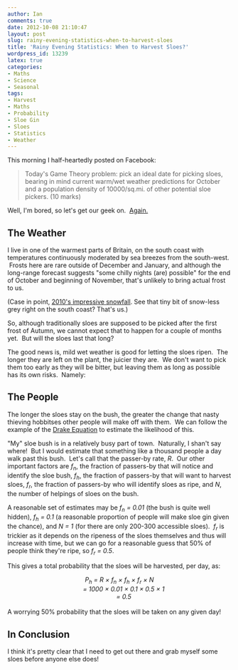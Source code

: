 ```yaml
---
author: Ian
comments: true
date: 2012-10-08 21:10:47
layout: post
slug: rainy-evening-statistics-when-to-harvest-sloes
title: 'Rainy Evening Statistics: When to Harvest Sloes?'
wordpress_id: 13239
latex: true
categories:
- Maths
- Science
- Seasonal
tags:
- Harvest
- Maths
- Probability
- Sloe Gin
- Sloes
- Statistics
- Weather
---
```


This morning I half-heartedly posted on Facebook:

> Today's Game Theory problem: pick an ideal date for picking sloes, bearing in mind current warm/wet weather predictions for October and a population density of 10000/sq.mi. of other potential sloe pickers. (10 marks)

Well, I'm bored, so let's get our geek on.  [Again.](http://blog.ianrenton.com/windy-morning-mechanics-how-big-a-sail-do-i-need-to-fly-away/)

## The Weather

I live in one of the warmest parts of Britain, on the south coast with temperatures continuously moderated by sea breezes from the south-west.  Frosts here are rare outside of December and January, and although the long-range forecast suggests "some chilly nights (are) possible" for the end of October and beginning of November, that's unlikely to bring actual frost to us.

(Case in point, [2010's impressive snowfall](http://news.bbc.co.uk/1/hi/8447023.stm). See that tiny bit of snow-less grey right on the south coast? That's us.)

So, although traditionally sloes are supposed to be picked after the first frost of Autumn, we cannot expect that to happen for a couple of months yet.  But will the sloes last that long?

The good news is, mild wet weather is good for letting the sloes ripen.  The longer they are left on the plant, the juicier they are.  We don't want to pick them too early as they will be bitter, but leaving them as long as possible has its own risks.  Namely:

## The People

The longer the sloes stay on the bush, the greater the change that nasty thieving hobbitses other people will make off with them.  We can follow the example of the [Drake Equation](http://en.wikipedia.org/wiki/Drake_equation) to estimate the likelihood of this.

"My" sloe bush is in a relatively busy part of town.  Naturally, I shan't say where!  But I would estimate that something like a thousand people a day walk past this bush.  Let's call that the passer-by rate, *R*.  Our other important factors are *f<sub>n</sub>*, the fraction of passers-by that will notice and identify the sloe bush, *f<sub>h</sub>*, the fraction of passers-by that will want to harvest sloes, *f<sub>r</sub>*, the fraction of passers-by who will identify sloes as ripe, and *N*, the number of helpings of sloes on the bush.

A reasonable set of estimates may be *f<sub>n</sub> = 0.01* (the bush is quite well hidden), *f<sub>h</sub> = 0.1* (a reasonable proportion of people will make sloe gin given the chance), and *N = 1* (for there are only 200-300 accessible sloes).  *f<sub>r</sub>* is trickier as it depends on the ripeness of the sloes themselves and thus will increase with time, but we can go for a reasonable guess that 50% of people think they're ripe, so *f<sub>r</sub> = 0.5*.

This gives a total probability that the sloes will be harvested, per day, as:

<div style="text-align:center"><em>
P<sub>h</sub> = R &times; f<sub>n</sub> &times; f<sub>h</sub> &times; f<sub>r</sub> &times; N<br/>
&nbsp;&nbsp;&nbsp;&nbsp;&nbsp;= 1000 &times; 0.01 &times; 0.1 &times; 0.5 &times; 1<br/>
&nbsp;&nbsp;&nbsp;&nbsp;&nbsp;= 0.5
</em></div>

<br/>
A worrying 50% probability that the sloes will be taken on any given day!

## In Conclusion

I think it's pretty clear that I need to get out there and grab myself some sloes before anyone else does!
